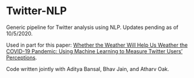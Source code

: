 # Twitter-NLP
Generic pipeline for Twitter analysis using NLP. Updates pending as of 10/5/2020.

Used in part for this paper: [Whether the Weather Will Help Us Weather the COVID-19 Pandemic: Using Machine Learning to Measure Twitter Users’ Perceptions](https://www.sciencedirect.com/science/article/pii/S1386505620315823).

Code written jointly with Aditya Bansal, Bhav Jain, and Atharv Oak.
